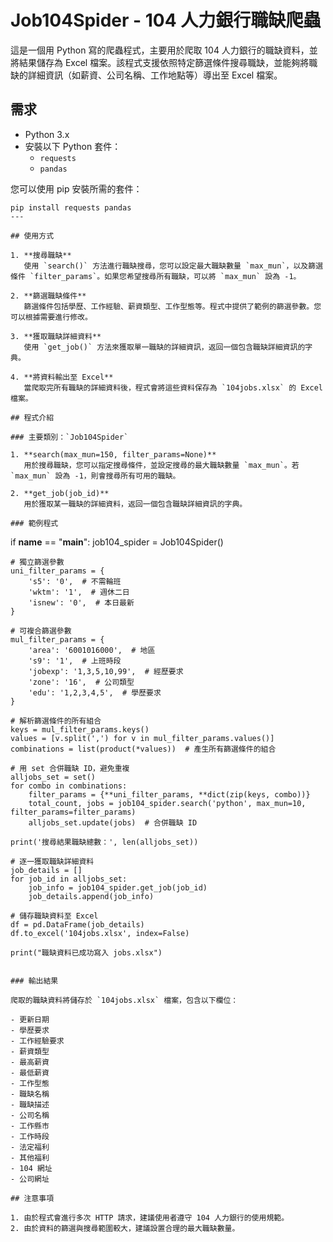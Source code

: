 # Job104Spider - 104 人力銀行職缺爬蟲

這是一個用 Python 寫的爬蟲程式，主要用於爬取 104 人力銀行的職缺資料，並將結果儲存為 Excel 檔案。該程式支援依照特定篩選條件搜尋職缺，並能夠將職缺的詳細資訊（如薪資、公司名稱、工作地點等）導出至 Excel 檔案。

## 需求

- Python 3.x
- 安裝以下 Python 套件：
  - `requests`
  - `pandas`

您可以使用 pip 安裝所需的套件：

```
pip install requests pandas
---

## 使用方式

1. **搜尋職缺**  
   使用 `search()` 方法進行職缺搜尋，您可以設定最大職缺數量 `max_mun`，以及篩選條件 `filter_params`。如果您希望搜尋所有職缺，可以將 `max_mun` 設為 -1。

2. **篩選職缺條件**  
   篩選條件包括學歷、工作經驗、薪資類型、工作型態等。程式中提供了範例的篩選參數。您可以根據需要進行修改。

3. **獲取職缺詳細資料**  
   使用 `get_job()` 方法來獲取單一職缺的詳細資訊，返回一個包含職缺詳細資訊的字典。

4. **將資料輸出至 Excel**  
   當爬取完所有職缺的詳細資料後，程式會將這些資料保存為 `104jobs.xlsx` 的 Excel 檔案。

## 程式介紹

### 主要類別：`Job104Spider`

1. **search(max_mun=150, filter_params=None)**  
   用於搜尋職缺，您可以指定搜尋條件，並設定搜尋的最大職缺數量 `max_mun`。若 `max_mun` 設為 -1，則會搜尋所有可用的職缺。

2. **get_job(job_id)**  
   用於獲取某一職缺的詳細資料，返回一個包含職缺詳細資訊的字典。

### 範例程式

```
if __name__ == "__main__":
    job104_spider = Job104Spider()

    # 獨立篩選參數
    uni_filter_params = {
        's5': '0',  # 不需輪班
        'wktm': '1',  # 週休二日
        'isnew': '0',  # 本日最新
    }
    
    # 可複合篩選參數
    mul_filter_params = {
        'area': '6001016000',  # 地區
        's9': '1',  # 上班時段
        'jobexp': '1,3,5,10,99',  # 經歷要求
        'zone': '16',  # 公司類型
        'edu': '1,2,3,4,5',  # 學歷要求
    }

    # 解析篩選條件的所有組合
    keys = mul_filter_params.keys()
    values = [v.split(',') for v in mul_filter_params.values()]
    combinations = list(product(*values))  # 產生所有篩選條件的組合

    # 用 set 合併職缺 ID，避免重複
    alljobs_set = set()
    for combo in combinations:
        filter_params = {**uni_filter_params, **dict(zip(keys, combo))}
        total_count, jobs = job104_spider.search('python', max_mun=10, filter_params=filter_params)
        alljobs_set.update(jobs)  # 合併職缺 ID
    
    print('搜尋結果職缺總數：', len(alljobs_set))

    # 逐一獲取職缺詳細資料
    job_details = []
    for job_id in alljobs_set:
        job_info = job104_spider.get_job(job_id)
        job_details.append(job_info)

    # 儲存職缺資料至 Excel
    df = pd.DataFrame(job_details)
    df.to_excel('104jobs.xlsx', index=False)

    print("職缺資料已成功寫入 jobs.xlsx")
```

### 輸出結果

爬取的職缺資料將儲存於 `104jobs.xlsx` 檔案，包含以下欄位：

- 更新日期
- 學歷要求
- 工作經驗要求
- 薪資類型
- 最高薪資
- 最低薪資
- 工作型態
- 職缺名稱
- 職缺描述
- 公司名稱
- 工作縣市
- 工作時段
- 法定福利
- 其他福利
- 104 網址
- 公司網址

## 注意事項

1. 由於程式會進行多次 HTTP 請求，建議使用者遵守 104 人力銀行的使用規範。
2. 由於資料的篩選與搜尋範圍較大，建議設置合理的最大職缺數量。
